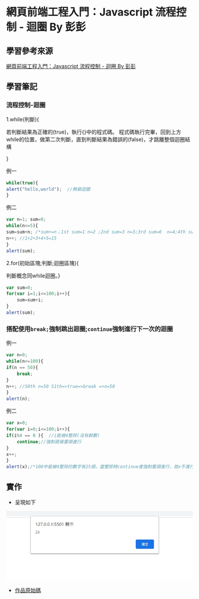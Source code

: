 # 網頁前端工程入門：Javascript 流程控制 - 迴圈 By 彭彭

## 學習參考來源

[網頁前端工程入門：Javascript 流程控制 - 迴圈 By 彭彭](https://www.youtube.com/watch?v=uvLMIXuuc-8&list=PL-g0fdC5RMbpqZ0bmvJTgVTS4tS3txRVp&index=12)

## 學習筆記

### 流程控制-迴圈

1.while(判斷){

若判斷結果為正確的(true)，執行{}中的程式碼。
程式碼執行完畢，回到上方while的位置，做第二次判斷，直到判斷結果為錯誤的(false)，才跳離整個迴圈結構

}

例一

```javascript
while(true){
alert("hello,world");  //無窮迴圈
}
```

例二

```javascript
var n=1; sum=0;
while(n<=5){
sum=sum+n; /*sum+=n；1st sum=1 n=2 ;2nd sum=3 n=3;3rd sum=6  n=4;4th sum=10 n=5;5th sum=15 n=6*/
n++; //1+2+3+4+5=15
}
alert(sum);
```

2.for(初始區塊;判斷;迴圈區塊){

判斷概念同while迴圈。}

```javascript
var sum=0;
for(var i=1;i<=100;i++){
    sum=sum+i;
}
alert(sum);
```

### 搭配使用`break;`強制跳出迴圈;`continue`強制進行下一次的迴圈

例一

```javascript
var n=0;
while(n<=100){
if(n == 50){
    break;
}
n++; //50th n=50 51th=>true=>break =>n=50
}
alert(n);
```

例二

```javascript
var x=0;
for(var i=0;i<=100;i++){
if(i%4 == 0 ){  //i能被4整除(沒有餘數)
    continue;//強制直接重頭進行
}
x++;
}
alert(x);/*100中能被4整除的數字有25個，當整除時continue會強制重頭進行，故x不進行+1；每進行一次x就+1，進行100次其中25次沒有運行到最後，故x=75*/
```

## 實作

- 呈現如下

![作品](./images/1598322252844.jpg)

- [作品原始碼](./homework/training12.html)
